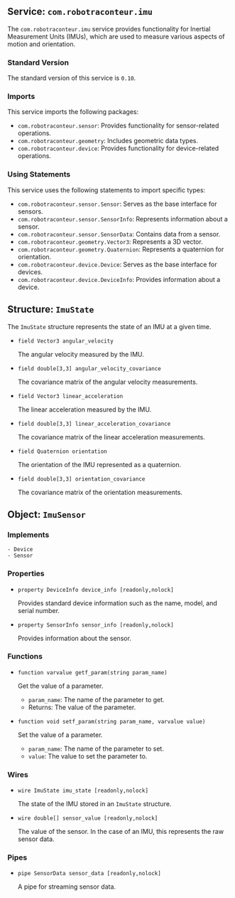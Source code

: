 ## Service: `com.robotraconteur.imu`

The `com.robotraconteur.imu` service provides functionality for Inertial Measurement Units (IMUs), which are used to measure various aspects of motion and orientation.

### Standard Version

The standard version of this service is `0.10`.

### Imports

This service imports the following packages:

- `com.robotraconteur.sensor`: Provides functionality for sensor-related operations.
- `com.robotraconteur.geometry`: Includes geometric data types.
- `com.robotraconteur.device`: Provides functionality for device-related operations.

### Using Statements

This service uses the following statements to import specific types:

- `com.robotraconteur.sensor.Sensor`: Serves as the base interface for sensors.
- `com.robotraconteur.sensor.SensorInfo`: Represents information about a sensor.
- `com.robotraconteur.sensor.SensorData`: Contains data from a sensor.
- `com.robotraconteur.geometry.Vector3`: Represents a 3D vector.
- `com.robotraconteur.geometry.Quaternion`: Represents a quaternion for orientation.
- `com.robotraconteur.device.Device`: Serves as the base interface for devices.
- `com.robotraconteur.device.DeviceInfo`: Provides information about a device.

## Structure: `ImuState`

The `ImuState` structure represents the state of an IMU at a given time.

- `field Vector3 angular_velocity`

    The angular velocity measured by the IMU.

- `field double[3,3] angular_velocity_covariance`

    The covariance matrix of the angular velocity measurements.

- `field Vector3 linear_acceleration`

    The linear acceleration measured by the IMU.

- `field double[3,3] linear_acceleration_covariance`

    The covariance matrix of the linear acceleration measurements.

- `field Quaternion orientation`

    The orientation of the IMU represented as a quaternion.

- `field double[3,3] orientation_covariance`

    The covariance matrix of the orientation measurements.

## Object: `ImuSensor`

### Implements

    - Device
    - Sensor

### Properties

- `property DeviceInfo device_info [readonly,nolock]`

    Provides standard device information such as the name, model, and serial number.

- `property SensorInfo sensor_info [readonly,nolock]`

    Provides information about the sensor.

### Functions

- `function varvalue getf_param(string param_name)`

    Get the value of a parameter.
    - `param_name`: The name of the parameter to get.
    - Returns: The value of the parameter.

- `function void setf_param(string param_name, varvalue value)`

    Set the value of a parameter.
    - `param_name`: The name of the parameter to set.
    - `value`: The value to set the parameter to.

### Wires

- `wire ImuState imu_state [readonly,nolock]`

    The state of the IMU stored in an `ImuState` structure.

- `wire double[] sensor_value [readonly,nolock]`

    The value of the sensor. In the case of an IMU, this represents the raw sensor data.

### Pipes

- `pipe SensorData sensor_data [readonly,nolock]`

    A pipe for streaming sensor data.